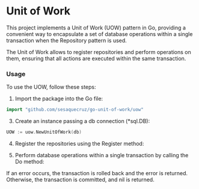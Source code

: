
# Unit of Work
 
This project implements a Unit of Work (UOW) pattern in Go, providing a convenient way to encapsulate a set of database operations within a single transaction when the Repository pattern is used.
 
The Unit of Work allows to register repositories and perform operations on them, ensuring that all actions are executed within the same transaction.
 
 
### Usage
To use the UOW, follow these steps:
 
1. Import the package into the Go file:
```go
import "github.com/sesaquecruz/go-unit-of-work/uow"
```
3. Create an instance passing a db connection (*sql.DB):
 
```go
UOW := uow.NewUnitOfWork(db)
```
4. Register the repositories using the Register method:
 
5. Perform database operations within a single transaction by calling the Do method:
 
If an error occurs, the transaction is rolled back and the error is returned. Otherwise, the transaction is committed, and nil is returned.


